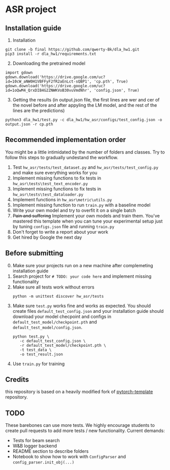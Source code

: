 # ASR project 

## Installation guide

1. Installation

```shell
git clone -b final https://github.com/qwerty-Bk/dla_hw1.git
pip3 install -r dla_hw1/requirements.txt
```

2. Downloading the pretrained model
```shell
import gdown
gdown.download('https://drive.google.com/uc?id=10cW_aNW0H1VBFFyF2fR2aEnLct-sQBP1', 'cp.pth', True)
gdown.download('https://drive.google.com/uc?id=1oQwM4_QrxDIB4G2ZNWKVoB30vuVmdNhr', 'config.json', True)
```

3. Getting the results (in output.json file, the first lines are wer and cer of the novel before and after appyling the LM model, and the rest of the lines are the predictions)
```shell
python3 dla_hw1/test.py -c dla_hw1/hw_asr/configs/test_config.json -o output.json -r cp.pth
```


## Recommended implementation order

You might be a little intimidated by the number of folders and classes. Try to follow this steps to gradually undestand
the workflow.

1) Test `hw_asr/tests/test_dataset.py`  and `hw_asr/tests/test_config.py` and make sure everything works for you
2) Implement missing functions to fix tests in  `hw_asr\tests\test_text_encoder.py`
3) Implement missing functions to fix tests in  `hw_asr\tests\test_dataloader.py`
4) Implement functions in `hw_asr\metric\utils.py`
5) Implement missing function to run `train.py` with a baseline model
6) Write your own model and try to overfit it on a single batch
7) ~~Pain and suffering~~ Implement your own models and train them. You've mastered this template when you can tune your
   experimental setup just by tuning `configs.json` file and running `train.py`
8) Don't forget to write a report about your work
9) Get hired by Google the next day

## Before submitting

0) Make sure your projects run on a new machine after complemeting installation guide
1) Search project for `# TODO: your code here` and implement missing functionality
2) Make sure all tests work without errors
   ```shell
   python -m unittest discover hw_asr/tests
   ```
3) Make sure `test.py` works fine and works as expected. You should create files `default_test_config.json` and your
   installation guide should download your model checpoint and configs in `default_test_model/checkpoint.pth`
   and `default_test_model/config.json`.
   ```shell
   python test.py \
      -c default_test_config.json \
      -r default_test_model/checkpoint.pth \
      -t test_data \
      -o test_result.json
   ```
4) Use `train.py` for training

## Credits

this repository is based on a heavily modified fork
of [pytorch-template](https://github.com/victoresque/pytorch-template) repository.

## TODO

These barebones can use more tests. We highly encourage students to create pull requests to add more tests / new
functionality. Current demands:

* Tests for beam search
* W&B logger backend
* README section to describe folders
* Notebook to show how to work with `ConfigParser` and `config_parser.init_obj(...)`
